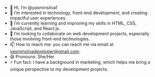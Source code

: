 - 👋 Hi, I’m @yasminsilva1
- 👀 I’m interested in technology, front-end development, and creating impactful user experiences.
- 🌱 I’m currently learning and improving my skills in HTML, CSS, JavaScript, and React.js.
- 💞️ I’m looking to collaborate on web development projects, especially those involving front-end technologies.
- 📫 How to reach me: you can reach me via email at yasminsilvadeveloper@gmail.com.
- 😄 Pronouns: She/Her
- ⚡ Fun fact: I have a background in marketing, which helps me bring a unique perspective to my development projects.

<!---
yasminsilva1/yasminsilva1 is a ✨ special ✨ repository because its `README.md` (this file) appears on your GitHub profile.
You can click the Preview link to take a look at your changes.
--->
